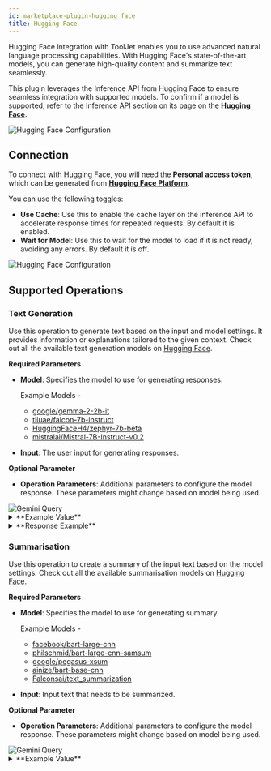 ```yaml
---
id: marketplace-plugin-hugging_face
title: Hugging Face
---
```


Hugging Face integration with ToolJet enables you to use advanced natural language processing capabilities. With Hugging Face's state-of-the-art models, you can generate high-quality content and summarize text seamlessly.

This plugin leverages the Inference API from Hugging Face to ensure seamless integration with supported models. To confirm if a model is supported, refer to the Inference API section on its page on the **[Hugging Face](https://huggingface.co/models)**.

<img className="screenshot-full" src="/img/marketplace/plugins/huggingface/inference-api.png" alt="Hugging Face Configuration" />


## Connection

To connect with Hugging Face, you will need the **Personal access token**, which can be generated from **[Hugging Face Platform](https://huggingface.co/settings/tokens)**.

You can use the following toggles:
- **Use Cache**: Use this to enable the cache layer on the inference API to accelerate response times for repeated requests. By default it is enabled.
- **Wait for Model**: Use this to wait for the model to load if it is not ready, avoiding any errors. By default it is off.

<img className="screenshot-full" src="/img/marketplace/plugins/huggingface/config.png" alt="Hugging Face Configuration" />

## Supported Operations

### Text Generation

Use this operation to generate text based on the input and model settings. It provides information or explanations tailored to the given context. Check out all the available text generation models on [Hugging Face](https://huggingface.co/models?pipeline_tag=text-generation&sort=trending).

**Required Parameters**

- **Model**: Specifies the model to use for generating responses.

    Example Models -
    - [google/gemma-2-2b-it](https://huggingface.co/google/gemma-2-2b-it)
    - [tiiuae/falcon-7b-instruct](https://huggingface.co/tiiuae/falcon-7b-instruct)
    - [HuggingFaceH4/zephyr-7b-beta](https://huggingface.co/HuggingFaceH4/zephyr-7b-beta)
    - [mistralai/Mistral-7B-Instruct-v0.2](https://huggingface.co/mistralai/Mistral-7B-Instruct-v0.2)

- **Input**: The user input for generating responses.

**Optional Parameter**

- **Operation Parameters**: Additional parameters to configure the model response. These parameters might change based on model being used.

<img className="screenshot-full" src="/img/marketplace/plugins/huggingface/text-generation-query.png" alt="Gemini Query" />

<details>
<summary>**Example Value**</summary>
```yaml
    "Model":"google/gemma-2-2b-it"
    "Input":"AI integration with ToolJet"
    "Operations Parameters":"{"max_token": 400, "temperature": 0.7}"
```
</details>

<details>
<summary>**Response Example**</summary>

AI integration with ToolJet:

**Benefits of ToolJet Integration:**

* **Faster Development:**  Streamline the development process with pre-built integrations and templates for common workflows.
* **Reduced Costs:** Automate tasks and reduce the need for custom coding, saving development time and money.
* **Increased Productivity:**  Empower your team to build and deploy tools faster, allowing them to focus on more strategic tasks.
* **Improved Collaboration:**  Enable seamless collaboration between developers and business users by providing a unified platform for tool creation.

**ToolJet Integration with Existing Tooling:**

* **Integration with Popular Tools:**  ToolJet can integrate with various tools, including Slack, Jira, Google Drive, and more.
* **Customizability:**  Customize the integration to fit your specific workflows and requirements.

**How ToolJet Integrates with Existing Tooling:**

* **APIs:**  Leverage open APIs to connect ToolJet to other tools and services.
* **Webhook Integration:**  Integrate ToolJet with external services via webhooks to trigger actions based on events.
* **ToolJet Plugins:**  Explore a library of plugins that expand ToolJet's functionality and facilitate integrations.

**Example Use Cases:**

* **Automated Data Pipeline:**  Connect ToolJet to a data warehousing platform like Snowflake to automate data extraction and transformation.
* **Workflow Management:**  Integrate ToolJet with a project management tool like Jira to create automated workflows for tasks and approvals.
* **Customizable Reporting:**  Connect ToolJet to a reporting tool like Google Analytics to generate custom reports based on data analytics.
* **Automatic Notifications:**  Integrate ToolJet with a communication platform like Slack to trigger notifications for completed tasks or system updates.

**Conclusion:**

ToolJet's integration capabilities significantly enhance the power and flexibility of your development workflows, enabling you to build custom tools faster and more effectively. By leveraging pre-built integrations, customizability, and APIs, ToolJet empowers your team to achieve greater productivity and streamline their processes across various stages of the development lifecycle. 

</details>

### Summarisation

Use this operation to create a summary of the input text based on the model settings. Check out all the available summarisation models on [Hugging Face](https://huggingface.co/models?pipeline_tag=summarization&sort=trending).

**Required Parameters**

- **Model**: Specifies the model to use for generating summary.

    Example Models -
    - [facebook/bart-large-cnn](https://huggingface.co/facebook/bart-large-cnn)
    - [philschmid/bart-large-cnn-samsum](https://huggingface.co/philschmid/bart-large-cnn-samsum)
    - [google/pegasus-xsum](https://huggingface.co/google/pegasus-xsum)
    - [ainize/bart-base-cnn](https://huggingface.co/ainize/bart-base-cnn)
    - [Falconsai/text_summarization](https://huggingface.co/Falconsai/text_summarization)


- **Input**: Input text that needs to be summarized.

**Optional Parameter**

- **Operation Parameters**: Additional parameters to configure the model response. These parameters might change based on model being used.

<img className="screenshot-full" src="/img/marketplace/plugins/huggingface/summary-query.png" alt="Gemini Query" />

<details>
<summary>**Example Value**</summary>
```yaml
    "Model":"facebook/bart-large-cnn"
    "Input":"AI integration with ToolJet

    **Benefits of ToolJet Integration**

    * **Faster Development:** Streamline the development process with pre-built integrations and templates for common workflows.
    * **Reduced Costs:** Automate tasks and reduce the need for custom coding, saving development time and money. 
    * **Increases Productivity:** Empower your team to build and deploy tools faster, allowing them to focus on more strategic tasks.
    * **Improved Collaboration:** Enable seamless collaboration between developers and business users by providing a unified platform for tool creation."
    "Operations Parameters":"{ "clean_up_tokenization_spaces": true, "truncation": "do_not_truncate", "generate_parameters": {} }"
```
</details>

<details>
<summary>**Response Example**</summary>

ToolJet can integrate with various tools, including Slack, Jira, Google Drive, and more. AI integration with ToolJet: capabilities significantly enhance the power and flexibility of your development workflows. By leveraging pre-built integrations, customizability, and APIs, ToolJet empowers your team to achieve greater productivity.

</details>
